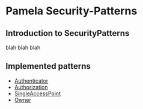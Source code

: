 # Pamela Security-Patterns
 
## Introduction to SecurityPatterns
 
blah blah blah
  
## Implemented patterns

 - [Authenticator](Authenticator.html)
 - [Authorization](Authorization.html)
 - [SingleAccessPoint](SingleAccessPoint.html)
 - [Owner](Owner.html)
 
 


